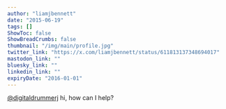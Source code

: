 ```yaml
---
author: "liamjbennett"
date: "2015-06-19"
tags: []
ShowToc: false
ShowBreadCrumbs: false
thumbnail: "/img/main/profile.jpg"
twitter_link: "https://x.com/liamjbennett/status/611813137348694017"
mastodon_link: ""
bluesky_link: ""
linkedin_link: ""
expiryDate: "2016-01-01"
---
```


[@digitaldrummerj](https://x.com/digitaldrummerj) hi, how can I help?

